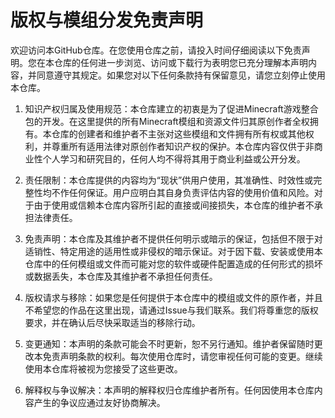 # 版权与模组分发免责声明

欢迎访问本GitHub仓库。在您使用仓库之前，请投入时间仔细阅读以下免责声明。您在本仓库的任何进一步浏览、访问或下载行为表明您已充分理解本声明内容，并同意遵守其规定。如果您对以下任何条款持有保留意见，请您立刻停止使用本仓库。

1. 知识产权归属及使用规范：本仓库建立的初衷是为了促进Minecraft游戏整合包的开发。在这里提供的所有Minecraft模组和资源文件归其原创作者全权拥有。本仓库的创建者和维护者不主张对这些模组和文件拥有所有权或其他权利，并尊重所有适用法律对原创作者知识产权的保护。本仓库内容仅供于非商业性个人学习和研究目的，任何人均不得将其用于商业利益或公开分发。

2. 责任限制：本仓库提供的内容均为“现状”供用户使用，其准确性、时效性或完整性均不作任何保证。用户应明白其自身负责评估内容的使用价值和风险。对于由于使用或信赖本仓库内容所引起的直接或间接损失，本仓库的维护者不承担法律责任。

3. 免责声明：本仓库及其维护者不提供任何明示或暗示的保证，包括但不限于对适销性、特定用途的适用性或非侵权的暗示保证。对于因下载、安装或使用本仓库中的任何模组或文件而可能对您的软件或硬件配置造成的任何形式的损坏或数据丢失，本仓库及其维护者不承担任何责任。

4. 版权请求与移除：如果您是任何提供于本仓库中的模组或文件的原作者，并且不希望您的作品在这里出现，请通过Issue与我们联系。我们将尊重您的版权要求，并在确认后尽快采取适当的移除行动。

5. 变更通知：本声明的条款可能会不时更新，恕不另行通知。维护者保留随时更改本免责声明条款的权利。每次使用仓库时，请您审视任何可能的变更。继续使用本仓库将被视为您接受了这些更改。

6. 解释权与争议解决：本声明的解释权归仓库维护者所有。任何因使用本仓库内容产生的争议应通过友好协商解决。